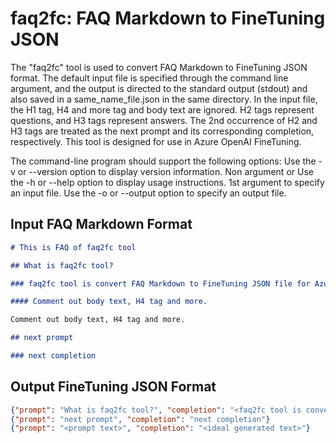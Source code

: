 faq2fc: FAQ Markdown to FineTuning JSON
===

The "faq2fc" tool is used to convert FAQ Markdown to FineTuning JSON format. The default input file is specified through the command line argument, and the output is directed to the standard output (stdout) and also saved in a same_name_file.json in the same directory.
In the input file, the H1 tag, H4 and more tag and body text are ignored. H2 tags represent questions, and H3 tags represent answers. The 2nd occurrence of H2 and H3 tags are treated as the next prompt and its corresponding completion, respectively. This tool is designed for use in Azure OpenAI FineTuning.

The command-line program should support the following options:
Use the -v or --version option to display version information.
Non argument or Use the -h or --help option to display usage instructions.
1st argument to specify an input file.
Use the -o or --output option to specify an output file.

Input FAQ Markdown Format
---

```markdown
# This is FAQ of faq2fc tool

## What is faq2fc tool?

### faq2fc tool is convert FAQ Markdown to FineTuning JSON file for Azure OpenAI FineTuning use.

#### Comment out body text, H4 tag and more.

Comment out body text, H4 tag and more.

## next prompt

### next completion

```

Output FineTuning JSON Format
---

```json
{"prompt": "What is faq2fc tool?", "completion": "<faq2fc tool is convert FAQ Markdown to FineTuning JSON file for Azure OpenAI FineTuning use."}
{"prompt": "next prompt", "completion": "next completion"}
{"prompt": "<prompt text>", "completion": "<ideal generated text>"}
```
